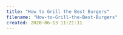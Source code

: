 ```yaml
---
title: "How to Grill the Best Burgers"
filename: "How-to-Grill-the-Best-Burgers"
created: 2020-06-13 11:21:11
---
```

